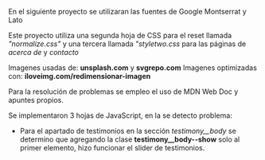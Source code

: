 En el siguiente proyecto se utilizaran las fuentes de Google Montserrat y Lato

Este proyecto utiliza una segunda hoja de CSS para el reset llamada *"normalize.css"* y una tercera llamada *"styletwo.css* para las páginas de *acerca de* y *contacto*

Imagenes usadas de: **unsplash.com** y **svgrepo.com**
Imagenes optimizadas con: **iloveimg.com/redimensionar-imagen**

Para la resolución de problemas se empleo el uso de MDN Web Doc y apuntes propios.

Se implementaron 3 hojas de JavaScript, en la se detecto problema:
- Para el apartado de testimonios en la sección *testimony__body* se determino que agregando la clase **testimony__body--show** solo al primer elemento, hizo funcionar el slider de testimonios.